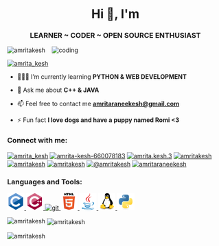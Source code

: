 <h1 align="center">Hi 👋, I'm </h1>
<h3 align="center">LEARNER ~ CODER ~ OPEN SOURCE ENTHUSIAST</h3>
<img align="right" alt="coding" width="400" src="https://image.myanimelist.net/ui/BQM6jEZ-UJLgGUuvrNkYUCy7FIFKKB9CyLfPqsQX5lvU2OHMFHMPGbBRbscEOk9G4qxryUjrlu73AiQq4aKCHw" >

<p align="left"> <img src="https://komarev.com/ghpvc/?username=amritakesh&label=Profile%20views&color=0e75b6&style=flat" alt="amritakesh" /> </p>

<p align="left"> <a href="https://twitter.com/amrita_kesh" target="blank"><img src="https://img.shields.io/twitter/follow/amrita_kesh?logo=twitter&style=for-the-badge" alt="amrita_kesh" /></a> </p>


- 👩🏻‍💻 I’m currently learning **PYTHON & WEB DEVELOPMENT**

- 💬 Ask me about **C++ & JAVA**

- 📫 Feel free to contact me **amritaraneekesh@gmail.com**

- ⚡ Fun fact **I love dogs and have a puppy named Romi <3**

<h3 align="left">Connect with me:</h3>
<p align="left">
<a href="https://twitter.com/amrita_kesh" target="blank"><img align="center" src="https://cdn.jsdelivr.net/npm/simple-icons@3.0.1/icons/twitter.svg" alt="amrita_kesh" height="30" width="40" /></a>
<a href="https://linkedin.com/in/amrita-kesh-660078183" target="blank"><img align="center" src="https://cdn.jsdelivr.net/npm/simple-icons@3.0.1/icons/linkedin.svg" alt="amrita-kesh-660078183" height="30" width="40" /></a>
<a href="https://fb.com/amrita.kesh.3" target="blank"><img align="center" src="https://cdn.jsdelivr.net/npm/simple-icons@3.0.1/icons/facebook.svg" alt="amrita.kesh.3" height="30" width="40" /></a>
<a href="https://instagram.com/amritakesh" target="blank"><img align="center" src="https://cdn.jsdelivr.net/npm/simple-icons@3.0.1/icons/instagram.svg" alt="amritakesh" height="30" width="40" /></a>
<a href="https://www.codechef.com/users/amritakesh" target="blank"><img align="center" src="https://cdn.jsdelivr.net/npm/simple-icons@3.1.0/icons/codechef.svg" alt="amritakesh" height="30" width="40" /></a>
<a href="https://www.hackerrank.com/amritakesh" target="blank"><img align="center" src="https://cdn.jsdelivr.net/npm/simple-icons@3.0.1/icons/hackerrank.svg" alt="amritakesh" height="30" width="40" /></a>
<a href="https://www.hackerearth.com/@amritakesh" target="blank"><img align="center" src="https://cdn.jsdelivr.net/npm/simple-icons@3.0.1/icons/hackerearth.svg" alt="@amritakesh" height="30" width="40" /></a>
<a href="https://auth.geeksforgeeks.org/user/amritaraneekesh" target="blank"><img align="center" src="https://cdn.jsdelivr.net/npm/simple-icons@3.0.1/icons/geeksforgeeks.svg" alt="amritaraneekesh" height="30" width="40" /></a>
</p>

<h3 align="left">Languages and Tools:</h3>
<p align="left"> <a href="https://www.cprogramming.com/" target="_blank"> <img src="https://raw.githubusercontent.com/devicons/devicon/master/icons/c/c-original.svg" alt="c" width="40" height="40"/> </a> <a href="https://www.w3schools.com/cpp/" target="_blank"> <img src="https://raw.githubusercontent.com/devicons/devicon/master/icons/cplusplus/cplusplus-original.svg" alt="cplusplus" width="40" height="40"/> </a> <a href="https://git-scm.com/" target="_blank"> <img src="https://www.vectorlogo.zone/logos/git-scm/git-scm-icon.svg" alt="git" width="40" height="40"/> </a> <a href="https://www.w3.org/html/" target="_blank"> <img src="https://raw.githubusercontent.com/devicons/devicon/master/icons/html5/html5-original-wordmark.svg" alt="html5" width="40" height="40"/> </a> <a href="https://www.java.com" target="_blank"> <img src="https://raw.githubusercontent.com/devicons/devicon/master/icons/java/java-original.svg" alt="java" width="40" height="40"/> </a> <a href="https://www.linux.org/" target="_blank"> <img src="https://raw.githubusercontent.com/devicons/devicon/master/icons/linux/linux-original.svg" alt="linux" width="40" height="40"/> </a> <a href="https://www.python.org" target="_blank"> <img src="https://raw.githubusercontent.com/devicons/devicon/master/icons/python/python-original.svg" alt="python" width="40" height="40"/> </a> </p>

<p><img align="left" src="https://github-readme-stats.vercel.app/api/top-langs?username=Urmi-Jana&show_icons=true&locale=en&layout=compact" alt="amritakesh" /></p>

<p>&nbsp;<img align="center" src="https://github-readme-stats.vercel.app/api?username=amritakesh&show_icons=true&locale=en" alt="amritakesh" /></p>

<p><img align="center" src="https://github-readme-streak-stats.herokuapp.com/?user=amritakesh&" alt="amritakesh" /></p>

